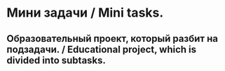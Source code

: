 # Мини задачи / Mini tasks.
## Образовательный проект, который разбит на подзадачи. / Educational project, which is divided into subtasks.

